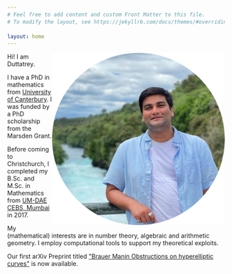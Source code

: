 ```yaml
---
# Feel free to add content and custom Front Matter to this file.
# To modify the layout, see https://jekyllrb.com/docs/themes/#overriding-theme-defaults

layout: home
---
```

<img align= "right" src="assets/images/bio-image.png" width="400">
Hi! I am Duttatrey.

I have a PhD in mathematics from [University of Canterbury]("http://www.canterbury.ac.nz"). I was funded by a PhD scholarship from the Marsden Grant.

Before coming to Christchurch, I completed my B.Sc. and M.Sc. in Mathematics from [UM-DAE CEBS, Mumbai](www.cbs.ac.in) in 2017.

My (mathematical) interests are in number theory, algebraic and arithmetic geometry. I employ computational tools to support my theoretical exploits.

Our first arXiv Preprint titled ["Brauer Manin Obstructions on hyperelliptic curves"](https://arxiv.org/abs/2112.00230) is now available.
